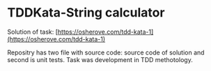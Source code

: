 # TDDKata-String calculator

Solution of task: [https://osherove.com/tdd-kata-1](https://osherove.com/tdd-kata-1)

Repositry has two file with source code: source code of solution and second is unit tests. 
Task was development in TDD methotology. 
